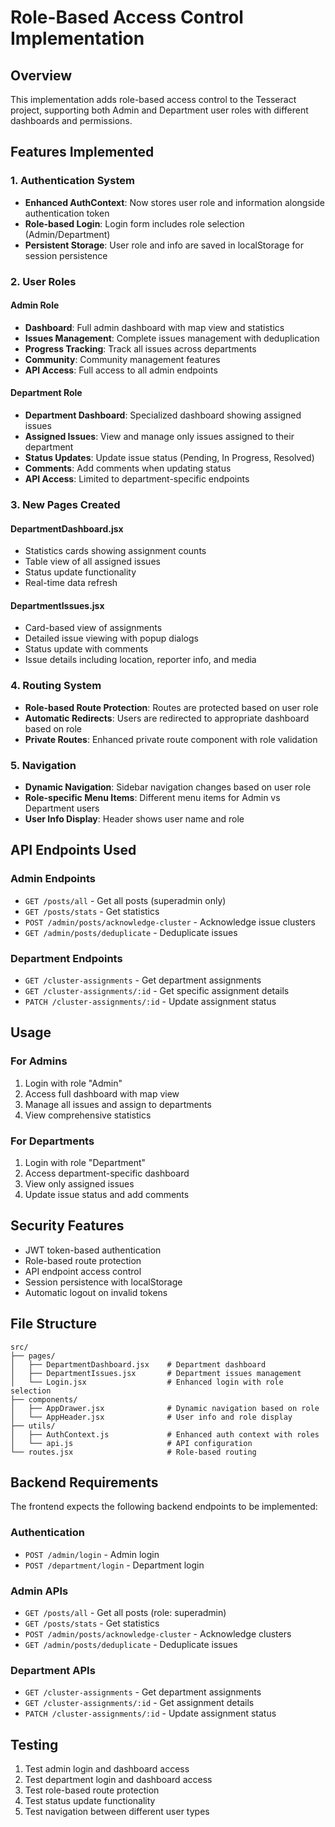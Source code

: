 # Role-Based Access Control Implementation

## Overview
This implementation adds role-based access control to the Tesseract project, supporting both Admin and Department user roles with different dashboards and permissions.

## Features Implemented

### 1. Authentication System
- **Enhanced AuthContext**: Now stores user role and information alongside authentication token
- **Role-based Login**: Login form includes role selection (Admin/Department)
- **Persistent Storage**: User role and info are saved in localStorage for session persistence

### 2. User Roles

#### Admin Role
- **Dashboard**: Full admin dashboard with map view and statistics
- **Issues Management**: Complete issues management with deduplication
- **Progress Tracking**: Track all issues across departments
- **Community**: Community management features
- **API Access**: Full access to all admin endpoints

#### Department Role
- **Department Dashboard**: Specialized dashboard showing assigned issues
- **Assigned Issues**: View and manage only issues assigned to their department
- **Status Updates**: Update issue status (Pending, In Progress, Resolved)
- **Comments**: Add comments when updating status
- **API Access**: Limited to department-specific endpoints

### 3. New Pages Created

#### DepartmentDashboard.jsx
- Statistics cards showing assignment counts
- Table view of all assigned issues
- Status update functionality
- Real-time data refresh

#### DepartmentIssues.jsx
- Card-based view of assignments
- Detailed issue viewing with popup dialogs
- Status update with comments
- Issue details including location, reporter info, and media

### 4. Routing System
- **Role-based Route Protection**: Routes are protected based on user role
- **Automatic Redirects**: Users are redirected to appropriate dashboard based on role
- **Private Routes**: Enhanced private route component with role validation

### 5. Navigation
- **Dynamic Navigation**: Sidebar navigation changes based on user role
- **Role-specific Menu Items**: Different menu items for Admin vs Department users
- **User Info Display**: Header shows user name and role

## API Endpoints Used

### Admin Endpoints
- `GET /posts/all` - Get all posts (superadmin only)
- `GET /posts/stats` - Get statistics
- `POST /admin/posts/acknowledge-cluster` - Acknowledge issue clusters
- `GET /admin/posts/deduplicate` - Deduplicate issues

### Department Endpoints
- `GET /cluster-assignments` - Get department assignments
- `GET /cluster-assignments/:id` - Get specific assignment details
- `PATCH /cluster-assignments/:id` - Update assignment status

## Usage

### For Admins
1. Login with role "Admin"
2. Access full dashboard with map view
3. Manage all issues and assign to departments
4. View comprehensive statistics

### For Departments
1. Login with role "Department"
2. Access department-specific dashboard
3. View only assigned issues
4. Update issue status and add comments

## Security Features
- JWT token-based authentication
- Role-based route protection
- API endpoint access control
- Session persistence with localStorage
- Automatic logout on invalid tokens

## File Structure
```
src/
├── pages/
│   ├── DepartmentDashboard.jsx    # Department dashboard
│   ├── DepartmentIssues.jsx       # Department issues management
│   └── Login.jsx                  # Enhanced login with role selection
├── components/
│   ├── AppDrawer.jsx              # Dynamic navigation based on role
│   └── AppHeader.jsx              # User info and role display
├── utils/
│   ├── AuthContext.js             # Enhanced auth context with roles
│   └── api.js                     # API configuration
└── routes.jsx                     # Role-based routing
```

## Backend Requirements
The frontend expects the following backend endpoints to be implemented:

### Authentication
- `POST /admin/login` - Admin login
- `POST /department/login` - Department login

### Admin APIs
- `GET /posts/all` - Get all posts (role: superadmin)
- `GET /posts/stats` - Get statistics
- `POST /admin/posts/acknowledge-cluster` - Acknowledge clusters
- `GET /admin/posts/deduplicate` - Deduplicate issues

### Department APIs
- `GET /cluster-assignments` - Get department assignments
- `GET /cluster-assignments/:id` - Get assignment details
- `PATCH /cluster-assignments/:id` - Update assignment status

## Testing
1. Test admin login and dashboard access
2. Test department login and dashboard access
3. Test role-based route protection
4. Test status update functionality
5. Test navigation between different user types
